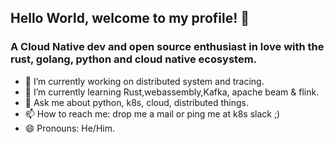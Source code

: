 ## Hello World, welcome to my profile! 👋

<!--
**rajibmitra/rajibmitra** is a ✨ _special_ ✨ repository because its `README.md` (this file) appears on your GitHub profile.

Here are some ideas to get you started:
-->
###  A Cloud Native dev and open source enthusiast in love with the rust, golang, python and cloud native ecosystem. 

- 🔭 I’m currently working on distributed system and tracing.
- 🌱 I’m currently learning Rust,webassembly,Kafka, apache beam & flink.
- 💬 Ask me about python, k8s, cloud, distributed things.
- 📫 How to reach me: drop me a mail or ping me at k8s slack ;) 
- 😄 Pronouns: He/Him. 

